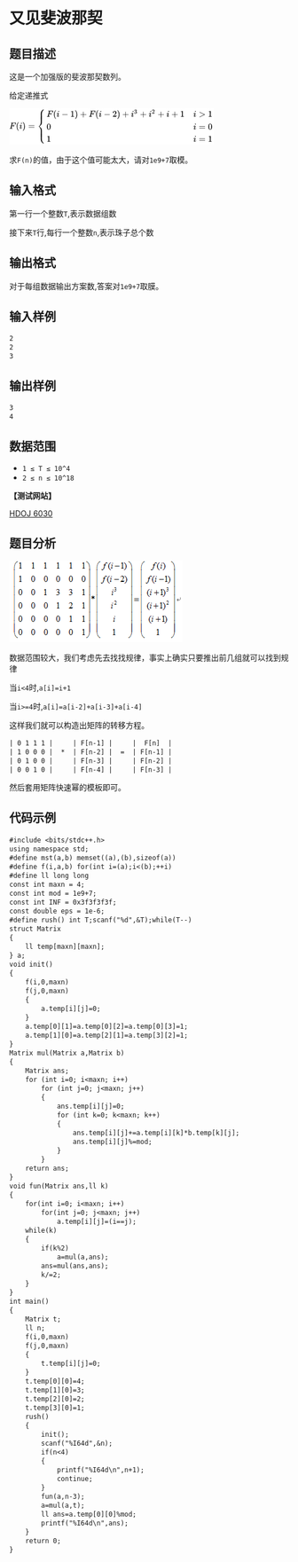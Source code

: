 # 又见斐波那契


## 题目描述

这是一个加强版的斐波那契数列。 

给定递推式

![image](images/20180427154236975.png)

求`F(n)`的值，由于这个值可能太大，请对`1e9+7`取模。

## 输入格式

第一行一个整数`T`,表示数据组数

接下来`T`行,每行一个整数`n`,表示珠子总个数


## 输出格式

对于每组数据输出方案数,答案对`1e9+7`取膜。

## 输入样例

    2
    2
    3

## 输出样例

    3
    4
 
    
## 数据范围

- `1 ≤ T ≤ 10^4`
- `2 ≤ n ≤ 10^18`

**【测试网站】**

[HDOJ 6030](http://acm.hdu.edu.cn/showproblem.php?pid=6030) 

## 题目分析

 ![image](images/20180427154248283.png)

 数据范围较大，我们考虑先去找找规律，事实上确实只要推出前几组就可以找到规律
 
 当`i<4`时,`a[i]=i+1`
 
 当`i>=4`时,`a[i]=a[i-2]+a[i-3]+a[i-4]`
 
 这样我们就可以构造出矩阵的转移方程。
  
    | 0 1 1 1 |     | F[n-1] |     |  F[n]  |
    | 1 0 0 0 |  *  | F[n-2] |  =  | F[n-1] |
    | 0 1 0 0 |     | F[n-3] |     | F[n-2] |
    | 0 0 1 0 |     | F[n-4] |     | F[n-3] |


  然后套用矩阵快速幂的模板即可。

## 代码示例

```
#include <bits/stdc++.h>
using namespace std;
#define mst(a,b) memset((a),(b),sizeof(a))
#define f(i,a,b) for(int i=(a);i<(b);++i)
#define ll long long
const int maxn = 4;
const int mod = 1e9+7;
const int INF = 0x3f3f3f3f;
const double eps = 1e-6;
#define rush() int T;scanf("%d",&T);while(T--)
struct Matrix
{
    ll temp[maxn][maxn];
} a;
void init()
{
    f(i,0,maxn)
    f(j,0,maxn)
    {
        a.temp[i][j]=0;
    }
    a.temp[0][1]=a.temp[0][2]=a.temp[0][3]=1;
    a.temp[1][0]=a.temp[2][1]=a.temp[3][2]=1;
}
Matrix mul(Matrix a,Matrix b)
{
    Matrix ans;
    for (int i=0; i<maxn; i++)
        for (int j=0; j<maxn; j++)
        {
            ans.temp[i][j]=0;
            for (int k=0; k<maxn; k++)
            {
                ans.temp[i][j]+=a.temp[i][k]*b.temp[k][j];
                ans.temp[i][j]%=mod;
            }
        }
    return ans;
}
void fun(Matrix ans,ll k)
{
    for(int i=0; i<maxn; i++)
        for(int j=0; j<maxn; j++)
            a.temp[i][j]=(i==j);
    while(k)
    {
        if(k%2)
            a=mul(a,ans);
        ans=mul(ans,ans);
        k/=2;
    }
}
int main()
{
    Matrix t;
    ll n;
    f(i,0,maxn)
    f(j,0,maxn)
    {
        t.temp[i][j]=0;
    }
    t.temp[0][0]=4;
    t.temp[1][0]=3;
    t.temp[2][0]=2;
    t.temp[3][0]=1;
    rush()
    {
        init();
        scanf("%I64d",&n);
        if(n<4)
        {
            printf("%I64d\n",n+1);
            continue;
        }
        fun(a,n-3);
        a=mul(a,t);
        ll ans=a.temp[0][0]%mod;
        printf("%I64d\n",ans);
    }
    return 0;
}
```
   
   
   

